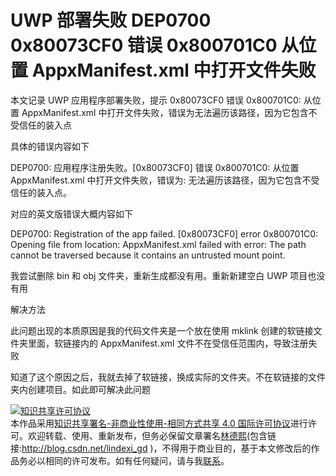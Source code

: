 
# UWP 部署失败 DEP0700 0x80073CF0 错误 0x800701C0 从位置 AppxManifest.xml 中打开文件失败

本文记录 UWP 应用程序部署失败，提示 0x80073CF0 错误 0x800701C0: 从位置 AppxManifest.xml 中打开文件失败，错误为无法遍历该路径，因为它包含不受信任的装入点

<!--more-->


<!-- CreateTime:2025/01/17 07:05:23 -->

<!-- 发布 -->
<!-- 博客 -->

具体的错误内容如下

DEP0700: 应用程序注册失败。[0x80073CF0] 错误 0x800701C0: 从位置 AppxManifest.xml 中打开文件失败，错误为: 无法遍历该路径，因为它包含不受信任的装入点。 

对应的英文版错误大概内容如下

DEP0700: Registration of the app failed. [0x80073CF0] error 0x800701C0: Opening file from location: AppxManifest.xml failed with error: The path cannot be traversed because it contains an untrusted mount point.

我尝试删除 bin 和 obj 文件夹，重新生成都没有用。重新新建空白 UWP 项目也没有用

解决方法

此问题出现的本质原因是我的代码文件夹是一个放在使用 mklink 创建的软链接文件夹里面，软链接内的 AppxManifest.xml 文件不在受信任范围内，导致注册失败

知道了这个原因之后，我就去掉了软链接，换成实际的文件夹。不在软链接的文件夹内创建项目。如此即可解决此问题




<a rel="license" href="http://creativecommons.org/licenses/by-nc-sa/4.0/"><img alt="知识共享许可协议" style="border-width:0" src="https://licensebuttons.net/l/by-nc-sa/4.0/88x31.png" /></a><br />本作品采用<a rel="license" href="http://creativecommons.org/licenses/by-nc-sa/4.0/">知识共享署名-非商业性使用-相同方式共享 4.0 国际许可协议</a>进行许可。欢迎转载、使用、重新发布，但务必保留文章署名[林德熙](http://blog.csdn.net/lindexi_gd)(包含链接:http://blog.csdn.net/lindexi_gd )，不得用于商业目的，基于本文修改后的作品务必以相同的许可发布。如有任何疑问，请与我[联系](mailto:lindexi_gd@163.com)。